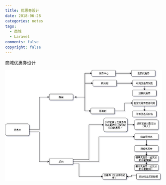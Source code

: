 ```yaml
---
title: 优惠券设计
date: 2018-06-28
categories: notes
tags:
  - 商城
  - Laravel
comments: false
copyright: false
---
```

商城优惠券设计
<!-- more -->
![优惠券设计](coupon_design/coupon_design.jpg '优惠券设计')
